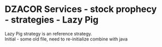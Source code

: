 # DZACOR Services - stock prophecy - strategies - Lazy Pig
Lazy Pig strategy is an reference strategy.<br>
  Initial - some old file, need to re-initialize combine with java
